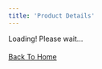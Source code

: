 ```yaml
---
title: 'Product Details'
---
```


  <div class="row gx-5 py-4">
  <div id="loading" class="text-center my-5">
    <div class="spinner-border text-primary mt-2" role="status">
        <span class="sr-only"></span>
    </div>
    <span class="mx-2">Loading! Please wait...</span>
  </div>
      <aside class="col-lg-6">
        <div class="d-flex mb-3 justify-content-center">
            <img id="product-img" style="object-fit:cover max-height:450px margin: auto;" class="rounded-4 img-fluid fit" src=""  />
        </div>
      </aside>
      <main class="col-lg-6">
        <div class="ps-lg-3">
          <h4 class="title text-dark" id="product-title">
          </h4>
          <div class="d-flex flex-row my-3">
                <span class="h2" id="price"></span>
          </div>
          <div class="my-3">
          <p id="description">
          </p>
          <div>
          <div class="py-3">
            <a href="/" class="btn btn-primary rounded d-none" id="backBtn">Back To Home</a>
          </div>
        </div>
      </main>
    </div>
  </div>

<script>
    document.addEventListener('DOMContentLoaded', function() {
        const urlParams = new URLSearchParams(window.location.search);
        const productId = urlParams.get('id');
        const loading = document.getElementById('loading');

        if (productId) {
            fetch(`http://localhost:8000/api/product/${productId}`)
                .then(response => response.json())
                .then(product => {
                    loading.style.display = 'none';
                    document.getElementById('backBtn').style.display = 'none';
                    document.getElementById('product-title').innerText = product.name;
                    document.getElementById('description').innerText = product.description;
                    document.getElementById('price').innerText = `$${product.price}`;
                    document.getElementById('product-img').src = product.image;
                })
                .catch(error => {
                    console.error('Error fetching product details:', error);
                });
        } else {
            console.error('No product ID found in the URL');
        }
    });
</script>
